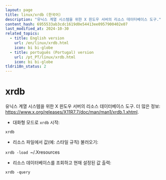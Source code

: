 ```yaml
---
layout: page
title: linux/xrdb (한국어)
description: "유닉스 계열 시스템을 위한 X 윈도우 서버의 리소스 데이터베이스 도구."
content_hash: 6955533ab3cdc1619d0e54413ee0957900402e07
last_modified_at: 2024-10-30
related_topics:
  - title: English version
    url: /en/linux/xrdb.html
    icon: bi bi-globe
  - title: português (Portugal) version
    url: /pt_PT/linux/xrdb.html
    icon: bi bi-globe
tldri18n_status: 2
---
```

# xrdb

유닉스 계열 시스템을 위한 X 윈도우 서버의 리소스 데이터베이스 도구.
더 많은 정보: <https://www.x.org/releases/X11R7.7/doc/man/man1/xrdb.1.xhtml>.

- 대화형 모드로 `xrdb` 시작:

`xrdb`

- 리소스 파일에서 값(예: 스타일 규칙) 불러오기:

`xrdb -load `<span class="tldr-var badge badge-pill bg-dark-lm bg-white-dm text-white-lm text-dark-dm font-weight-bold">~/.Xresources</span>

- 리소스 데이터베이스를 조회하고 현재 설정된 값 출력:

`xrdb -query`
